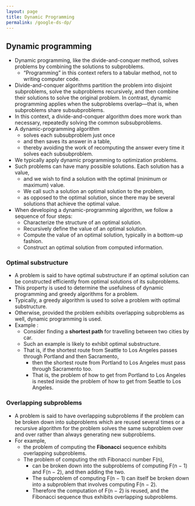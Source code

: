 ```yaml
---
layout: page
title: Dynamic Programming  
permalink: /google-ds-dp/
---
```



## Dynamic programming
- Dynamic programming, like the divide-and-conquer method, solves problems by combining the solutions to subproblems. 
    - “Programming” in this context refers to a tabular method, not to writing computer code. 
- Divide-and-conquer algorithms partition the problem into disjoint subproblems, solve the subproblems recursively, and then combine their solutions to solve the original problem. 
In contrast, dynamic programming applies when the subproblems overlap—that is, when subproblems share subsubproblems. 
- In this context, a divide-and-conquer algorithm does more work than necessary, repeatedly solving the common subsubproblems. 
- A dynamic-programming algorithm 
    - solves each subsubproblem just once 
    - and then saves its answer in a table, 
    - thereby avoiding the work of recomputing the answer every time it solves each subsubproblem.
- We typically apply dynamic programming to optimization problems. 
- Such problems can have many possible solutions. Each solution has a value, 
    - and we wish to find a solution with the optimal (minimum or maximum) value. 
    - We call such a solution an optimal solution to the problem, 
    - as opposed to the optimal solution, since there may be several solutions that achieve the optimal value.
- When developing a dynamic-programming algorithm, we follow a sequence of four steps:
    - Characterize the structure of an optimal solution.
    - Recursively define the value of an optimal solution.
    - Compute the value of an optimal solution, typically in a bottom-up fashion.
    - Construct an optimal solution from computed information.

### Optimal substructure 
- A problem is said to have optimal substructure if an optimal solution can be constructed efficiently from optimal solutions of its subproblems. 
- This property is used to determine the usefulness of dynamic programming and greedy algorithms for a problem.
- Typically, a greedy algorithm is used to solve a problem with optimal substructure. 
- Otherwise, provided the problem exhibits overlapping subproblems as well, dynamic programming is used.
- Example : 
    - Consider finding a **shortest path** for travelling between two cities by car. 
    - Such an example is likely to exhibit optimal substructure. 
    - That is, if the shortest route from Seattle to Los Angeles passes through Portland and then Sacramento, 
        - then the shortest route from Portland to Los Angeles must pass through Sacramento too. 
        - That is, the problem of how to get from Portland to Los Angeles is nested inside the problem of how to get from Seattle to Los Angeles.

### Overlapping subproblems
- A problem is said to have overlapping subproblems if the problem can be broken down into subproblems which are reused several times or a recursive algorithm for the problem solves the same subproblem over and over rather than always generating new subproblems.
- For example, 
    - the problem of computing the **Fibonacci** sequence exhibits overlapping subproblems. 
    - The problem of computing the nth Fibonacci number F(n), 
        - can be broken down into the subproblems of computing F(n − 1) and F(n − 2), and then adding the two. 
        - The subproblem of computing F(n − 1) can itself be broken down into a subproblem that involves computing F(n − 2). 
        - Therefore the computation of F(n − 2) is reused, and the Fibonacci sequence thus exhibits overlapping subproblems.